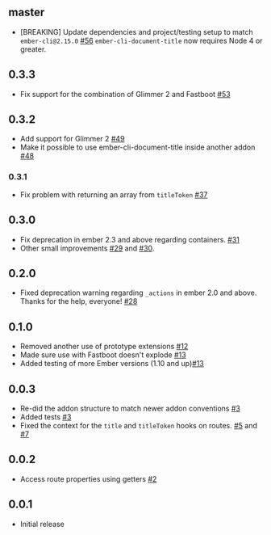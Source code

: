 ## master
+ [BREAKING] Update dependencies and project/testing setup to match `ember-cli@2.15.0` [#56](https://github.com/kimroen/ember-cli-document-title/pull/56)
  `ember-cli-document-title` now requires Node 4 or greater.

## 0.3.3
+ Fix support for the combination of Glimmer 2 and Fastboot [#53](https://github.com/kimroen/ember-cli-document-title/pull/53)

## 0.3.2
+ Add support for Glimmer 2 [#49](https://github.com/kimroen/ember-cli-document-title/pull/49)
+ Make it possible to use ember-cli-document-title inside another addon [#48](https://github.com/kimroen/ember-cli-document-title/pull/48)

### 0.3.1
+ Fix problem with returning an array from `titleToken` [#37](https://github.com/kimroen/ember-cli-document-title/pull/37)

## 0.3.0
+ Fix deprecation in ember 2.3 and above regarding containers. [#31](https://github.com/kimroen/ember-cli-document-title/pull/31)
+ Other small improvements [#29](https://github.com/kimroen/ember-cli-document-title/pull/29) and [#30](https://github.com/kimroen/ember-cli-document-title/pull/30).

## 0.2.0
+ Fixed deprecation warning regarding `_actions` in ember 2.0 and above. Thanks for the help, everyone! [#28](https://github.com/kimroen/ember-cli-document-title/pull/28)

## 0.1.0
+ Removed another use of prototype extensions [#12](https://github.com/kimroen/ember-cli-document-title/pull/12)
+ Made sure use with Fastboot doesn't explode [#13](https://github.com/kimroen/ember-cli-document-title/pull/13)
+ Added testing of more Ember versions (1.10 and up)[#13](https://github.com/kimroen/ember-cli-document-title/pull/13)

## 0.0.3
+ Re-did the addon structure to match newer addon conventions [#3](https://github.com/kimroen/ember-cli-document-title/pull/3)
+ Added tests [#3](https://github.com/kimroen/ember-cli-document-title/pull/3)
+ Fixed the context for the `title` and `titleToken` hooks on routes. [#5](https://github.com/kimroen/ember-cli-document-title/pull/5) and [#7](https://github.com/kimroen/ember-cli-document-title/pull/7)

## 0.0.2
+ Access route properties using getters [#2](https://github.com/kimroen/ember-cli-document-title/pull/2)

## 0.0.1
+ Initial release

